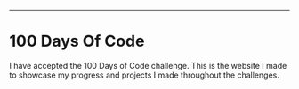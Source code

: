 
---

# 100 Days Of Code

I have accepted the 100 Days of Code challenge. This is the website I made to showcase my progress and projects I made throughout the challenges.
